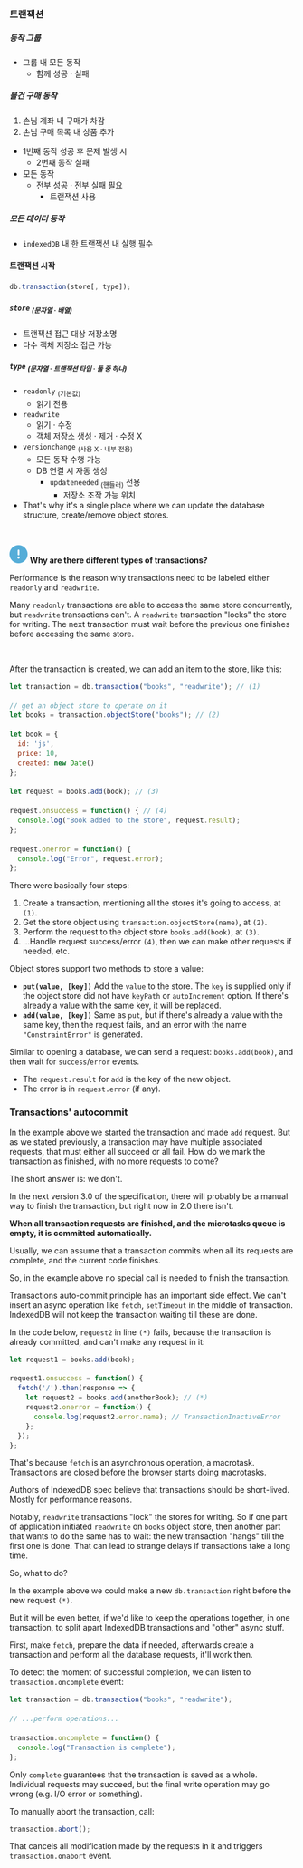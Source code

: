 ### 트랜잭션

##### 동작 그룹
- 그룹 내 모든 동작
  - 함께 성공 · 실패

##### 물건 구매 동작
1. 손님 계좌 내 구매가 차감
2. 손님 구매 목록 내 상품 추가
- 1번째 동작 성공 후 문제 발생 시
  - 2번째 동작 실패
- 모든 동작
  - 전부 성공 · 전부 실패 필요
    - 트랜잭션 사용

##### 모든 데이터 동작
- `indexedDB` 내 한 트랜잭션 내 실행 필수

#### 트랜잭션 시작
```javascript
db.transaction(store[, type]);
```

##### `store` <sub>(문자열 · 배열)</sub>
- 트랜잭션 접근 대상 저장소명
- 다수 객체 저장소 접근 가능

##### `type` <sub>(문자열 · 트랜잭션 타입 · 둘 중 하나)</sub>
- `readonly` <sub>(기본값)</sub>
  - 읽기 전용
- `readwrite`
  - 읽기 · 수정
  - 객체 저장소 생성 · 제거 · 수정 X
- `versionchange` <sub>(사용 X · 내부 전용)</sub>
  - 모든 동작 수행 가능
  - DB 연결 시 자동 생성
    - `updateneeded` <sub>(핸들러)</sub> 전용
      - 저장소 조작 가능 위치
- That's why it's a single place where we can update the database structure, create/remove object stores.

<br />

<img src="../../images/commons/icons/circle-exclamation-solid.svg" /> **Why are there different types of transactions?**

Performance is the reason why transactions need to be labeled either `readonly` and `readwrite`.

Many `readonly` transactions are able to access the same store concurrently, but `readwrite` transactions can't. A `readwrite` transaction "locks" the store for writing. The next transaction must wait before the previous one finishes before accessing the same store.

<br />

After the transaction is created, we can add an item to the store, like this:
```javascript
let transaction = db.transaction("books", "readwrite"); // (1)

// get an object store to operate on it
let books = transaction.objectStore("books"); // (2)

let book = {
  id: 'js',
  price: 10,
  created: new Date()
};

let request = books.add(book); // (3)

request.onsuccess = function() { // (4)
  console.log("Book added to the store", request.result);
};

request.onerror = function() {
  console.log("Error", request.error);
};
```

There were basically four steps:
1. Create a transaction, mentioning all the stores it's going to access, at `(1)`.
2. Get the store object using `transaction.objectStore(name)`, at `(2)`.
3. Perform the request to the object store `books.add(book)`, at `(3)`.
4. …Handle request success/error `(4)`, then we can make other requests if needed, etc.

Object stores support two methods to store a value:
- **`put(value, [key])`** Add the `value` to the store. The `key` is supplied only if the object store did not have `keyPath` or `autoIncrement` option. If there's already a value with the same key, it will be replaced.
- **`add(value, [key])`** Same as `put`, but if there's already a value with the same key, then the request fails, and an error with the name `"ConstraintError"` is generated.

Similar to opening a database, we can send a request: `books.add(book)`, and then wait for `success`/`error` events.
- The `request.result` for `add` is the key of the new object.
- The error is in `request.error` (if any).

### Transactions' autocommit
In the example above we started the transaction and made `add` request. But as we stated previously, a transaction may have multiple associated requests, that must either all succeed or all fail. How do we mark the transaction as finished, with no more requests to come?

The short answer is: we don't.

In the next version 3.0 of the specification, there will probably be a manual way to finish the transaction, but right now in 2.0 there isn't.

**When all transaction requests are finished, and the microtasks queue is empty, it is committed automatically.**

Usually, we can assume that a transaction commits when all its requests are complete, and the current code finishes.

So, in the example above no special call is needed to finish the transaction.

Transactions auto-commit principle has an important side effect. We can't insert an async operation like `fetch`, `setTimeout` in the middle of transaction. IndexedDB will not keep the transaction waiting till these are done.

In the code below, `request2` in line `(*)` fails, because the transaction is already committed, and can't make any request in it:
```javascript
let request1 = books.add(book);

request1.onsuccess = function() {
  fetch('/').then(response => {
    let request2 = books.add(anotherBook); // (*)
    request2.onerror = function() {
      console.log(request2.error.name); // TransactionInactiveError
    };
  });
};
```

That's because `fetch` is an asynchronous operation, a macrotask. Transactions are closed before the browser starts doing macrotasks.

Authors of IndexedDB spec believe that transactions should be short-lived. Mostly for performance reasons.

Notably, `readwrite` transactions "lock" the stores for writing. So if one part of application initiated `readwrite` on `books` object store, then another part that wants to do the same has to wait: the new transaction "hangs" till the first one is done. That can lead to strange delays if transactions take a long time.

So, what to do?

In the example above we could make a new `db.transaction` right before the new request `(*)`.

But it will be even better, if we'd like to keep the operations together, in one transaction, to split apart IndexedDB transactions and "other" async stuff.

First, make `fetch`, prepare the data if needed, afterwards create a transaction and perform all the database requests, it'll work then.

To detect the moment of successful completion, we can listen to `transaction.oncomplete` event:
```javascript
let transaction = db.transaction("books", "readwrite");

// ...perform operations...

transaction.oncomplete = function() {
  console.log("Transaction is complete");
};
```

Only `complete` guarantees that the transaction is saved as a whole. Individual requests may succeed, but the final write operation may go wrong (e.g. I/O error or something).

To manually abort the transaction, call:
```javascript
transaction.abort();
```

That cancels all modification made by the requests in it and triggers `transaction.onabort` event.
